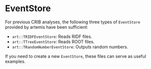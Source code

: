 # EventStore

For previous CRIB analyses, the following three types of `EventStore` provided by artemis have been sufficient:

- `art::TRIDFEventStore`: Reads RIDF files.
- `art::TTreeEventStore`: Reads ROOT files.
- `art::TRandomNumberEventStore`: Outputs random numbers.

If you need to create a new `EventStore`, these files can serve as useful examples.
